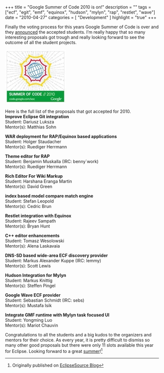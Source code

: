 +++
title = "Google Summer of Code 2010 is on!"
description = ""
tags = ["ecf", "egit", "emf", "equinox", "hudson", "mylyn", "rap", "restlet", "wave"]
date = "2010-04-27"
categories = [
    "Development"
]
highlight = "true"
+++

Finally the voting process for this years Google Summer of Code is over
and they [announced][1] the accepted students. I’m really happy that so
many interesting proposals got trough and really looking forward to see
the outcome of all the student projects.

[![](/blog/es/gsoc2010.jpeg)][2]

Here is the full list of the proposals that got accepted for 2010.  
 **Improve Eclipse Git integration**  
 Student: Dariusz Luksza  
 Mentor(s): Matthias Sohn

**WAR deployment for RAP/Equinox based applications**  
 Student: Holger Staudacher  
 Mentor(s): Ruediger Herrmann

**Theme editor for RAP**  
 Student: Benjamin Muskalla (IRC: benny\`work)  
 Mentor(s): Ruediger Herrmann

**Rich Editor For Wiki Markup**  
 Student: Harshana Eranga Martin  
 Mentor(s): David Green

**index based model compare match engine**  
 Student: Stefan Leopold  
 Mentor(s): Cedric Brun

**Restlet integration with Equinox**  
 Student: Rajeev Sampath  
 Mentor(s): Bryan Hunt

**C++ editor enhancements**  
 Student: Tomasz Wesolowski  
 Mentor(s): Alena Laskavaia

**DNS-SD based wide-area ECF discovery provider**  
 Student: Markus Alexander Kuppe (IRC: lemmy)  
 Mentor(s): Scott Lewis

**Hudson Integration for Mylyn**  
 Student: Markus Knittig  
 Mentor(s): Steffen Pingel

**Google Wave ECF provider**  
 Student: Sebastian Schmidt (IRC: sebs)  
 Mentor(s): Mustafa Isik

**Integrate GMF runtime with Mylyn task focused UI**  
 Student: Yongming Luo  
 Mentor(s): Mariot Chauvin

Congratulations to all the students and a big kudos to the organizers
and mentors for their choice. As every year, it is pretty difficult to
dismiss so many other good proposals but there were only 11 slots
available this year for Eclipse. Looking forward to a great
[summer][3]![^footnote]

[^footnote]: Originally published on [EclipseSource Blog](https://eclipsesource.com/blogs/2010/04/27/google-summer-of-code-2010-is-on/)



[1]: https://google-opensource.blogspot.com/2010/04/this-years-google-summer-of-code.html
[2]: https://code.google.com/soc
[3]: https://wiki.eclipse.org/Google_Summer_of_Code_2010#Projects

